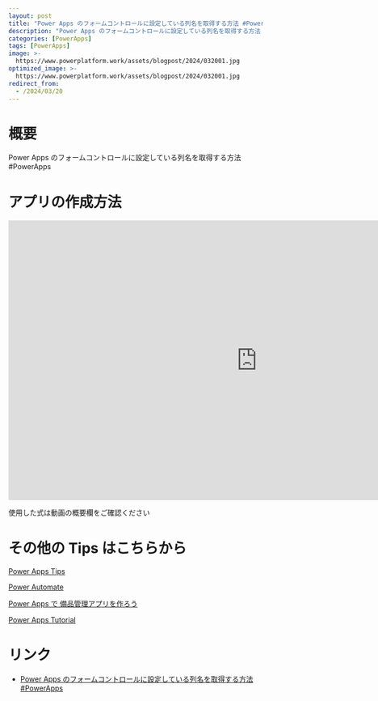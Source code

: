 ```yaml
---
layout: post
title: "Power Apps のフォームコントロールに設定している列名を取得する方法 #PowerApps"
description: "Power Apps のフォームコントロールに設定している列名を取得する方法 #PowerAppsを動画で分かりやすく解説"
categories: [PowerApps]
tags: [PowerApps]
image: >-
  https://www.powerplatform.work/assets/blogpost/2024/032001.jpg
optimized_image: >-
  https://www.powerplatform.work/assets/blogpost/2024/032001.jpg
redirect_from:
  - /2024/03/20
---
```



#  概要

Power Apps のフォームコントロールに設定している列名を取得する方法 #PowerApps


# アプリの作成方法

<iframe width="983" height="553" src="https://www.youtube.com/embed/O5JZNlfcol4" title="YouTube video player" frameborder="0" allow="accelerometer; autoplay; clipboard-write; encrypted-media; gyroscope; picture-in-picture" allowfullscreen></iframe>


使用した式は動画の概要欄をご確認ください


# その他の Tips はこちらから

[Power Apps Tips](https://www.youtube.com/watch?v=VrAQf3JQ7yM&list=PLVhFi1fb3DqakSLVMn22DDcySXh9jtzi- )


[Power Automate](https://www.youtube.com/watch?v=-YnJYT0ASEM&list=PLVhFi1fb3Dqbzic6GieqnLFgD3aTj-eHA)


[Power Apps で 備品管理アプリを作ろう](https://www.youtube.com/playlist?list=PLVhFi1fb3DqZM3HKb8Hea6XEL96990Fyn)


[Power Apps Tutorial](https://www.youtube.com/playlist?list=PLVhFi1fb3DqalxpL974VvAJvV4iWoSbe_)


# リンク


- [Power Apps のフォームコントロールに設定している列名を取得する方法 #PowerApps](https://www.youtube.com/watch?v=O5JZNlfcol4)

